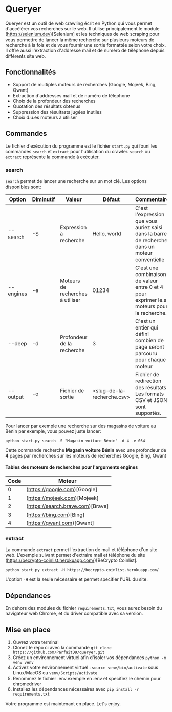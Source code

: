 # Queryer

Queryer est un outil de web crawling écrit en Python qui vous permet d'accélérer vos recherches sur le web. Il utilise principalement le module (https://selenium.dev)[Selenium] et les techniques de web scraping pour vous permettre de lancer la même recherche sur plusieurs moteurs de recherche à la fois et de vous fournir une sortie formattée selon votre choix. Il offre aussi l'extraction d'addresse mail et de numéro de téléphone depuis différents site web.

## Fonctionnalités

- Support de multiples moteurs de recherches (Google, Mojeek, Bing, Qwant)
- Extraction d'addresses mail et de numéro de télephone
- Choix de la profondeur des recherches
- Quotation des résultats obtenus
- Suppression des résultasts jugées inutiles
- Choix d.u.es moteurs à utiliser

## Commandes

Le fichier d'exécution du programme est le fichier `start.py` qui founi les commandes `search` et `extract` pour l'utilisation du crawler. `search` ou `extract` représente la commande à exécuter.

### search

`search` permet de lancer une recherche sur un mot clé. Les options disponibles sont:

| Option    | Diminutif | Valeur                           | Défaut                     | Commentaire                                                                                     |
| --------- | --------- | -------------------------------- | -------------------------- | ----------------------------------------------------------------------------------------------- |
| --search  | -S        | Expression à recherche           | Hello, world               | C'est l'expression que vous auriez saisi dans la barre de recherche dans un moteur conventielle |
| --engines | -e        | Moteurs de recherches à utiliser | 01234                      | C'est une combinaison de valeur entre 0 et 4 pour exprimer le.s moteurs pour la recherche.      |
| --deep    | -d        | Profondeur de la recherche       | 3                          | C'est un entier qui défini combien de page seront parcouru pour chaque moteur                   |
| --output  | -o        | Fichier de sortie                | <slug-de-la-recherche.csv> | Fichier de redirection des résultats. Les formats CSV et JSON sont supportés.                   |

Pour lancer par exemple une recherche sur des magasins de voiture au Bénin par exemple, vous pouvez juste lancer:

`python start.py search -S "Magasin voiture Bénin" -d 4 -e 034`

Cette commande recherche **Magasin voiture Bénin** avec une profondeur de **4** pages par recherches sur les moteurs de recherches Google, Bing, Qwant

#### Tables des moteurs de recherches pour l'arguments engines

| Code | Moteur                            |
| ---- | --------------------------------- |
| 0    | (https://google.com)[Google]      |
| 1    | (https://mojeek.com)[Mojeek]      |
| 2    | (https://search.brave.com)[Brave] |
| 3    | (https://bing.com)[Bing]          |
| 4    | (https://qwant.com)[Qwant]        |

### extract

La commande `extract` permet l'extraction de mail et téléphone d'un site web.
L'exemple suivant permet d'extraire mail et téléphone du site (https://becrypto-coinlist.herokuapp.com/)[BeCrypto Coinlist].

`python start.py extract -H https://becrypto-coinlist.herokuapp.com/`

L'option `-H` est la seule nécessaire et permet specifier l'URL du site.

## Dépendances

En dehors des modules du fichier `requirements.txt`, vous aurez besoin du navigateur web Chrome, et du driver compatible avec sa version.

## Mise en place

1. Ouvrez votre terminal
2. Clonez le repo ci avec la commande `git clone https://github.com/ParfaitD9/queryer.git`
3. Créez un environnement virtuel afin d'isoler vos dépendances `python -m venv venv`
4. Activez votre environnement virtuel : `source venv/bin/activate` sous Linux/MacOS ou `venv/Scripts/activate`
5. Renommez le fichier .env.exemple en .env et specifiez le chemin pour chromedriver
6. Installez les dépendances nécessaires avec `pip install -r requirements.txt`

Votre programme est maintenant en place. Let's enjoy.
